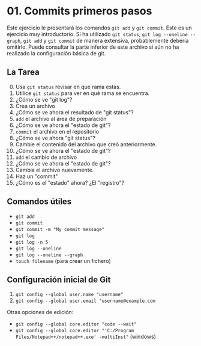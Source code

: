 # 01. Commits primeros pasos

Este ejercicio le presentará los comandos `git add` y `git commit`.
Este es un ejercicio muy introductorio. Si ha utilizado `git status`, `git log --oneline --graph`, `git add` y `git commit` de manera extensiva, probablemente debería omitirlo.
Puede consultar la parte inferior de este archivo si aún no ha realizado la configuración básica de git.

## La Tarea

0. Usa `git status` revisar en que rama estas.
1. Utilice `git status` para ver en qué rama se encuentra.
2. ¿Cómo se ve "git log"?
3. Crea un archivo
4. ¿Cómo se ve ahora el resultado de "git status"?
5. `add` el archivo al área de preparación
6. ¿Cómo se ve ahora el "estado de git"?
7. `commit` el archivo en el repositorio
8. ¿Cómo se ve ahora "git status"?
9. Cambie el contenido del archivo que creó anteriormente.
10. ¿Cómo se ve ahora el "estado de git"?
11. `add` el cambio de archivo
12. ¿Cómo se ve ahora el "estado de git"?
13. Cambia el archivo nuevamente.
14. Haz un "commit"
15. ¿Cómo es el "estado" ahora? ¿El "registro"?

## Comandos útiles
- `git add`
- `git commit`
- `git commit -m "My commit message"`
- `git log`
- `git log -n 5`
- `git log --oneline`
- `git log --oneline --graph`
- `touch filename` (para crear un fichero)

## Configuración inicial de Git
1. `git config --global user.name "username"`
2. `git config --global user.email "username@example.com`

Otras opciones de edición:
- `git config --global core.editor "code --wait"`
- `git config --global core.editor "'C:/Program Files/Notepad++/notepad++.exe' -multiInst"` (windows)

